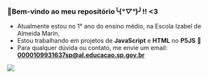 ### 🍥Bem-vindo ao meu repositório╰(*°▽°*)╯!! <3

- Atualmente estou no 1° ano do ensino médio, na Escola Izabel de Almeida Marin,
- Estou trabalhando em projetos de **JavaScript** e **HTML** no **P5JS** 🎀
- Para qualquer dúvida ou contato, me envie um email: **0000109931637sp@al.educacao.sp.gov.br**

 ![](https://media1.tenor.com/m/S_vS3J0Nz1oAAAAd/hey-hi.gif)
